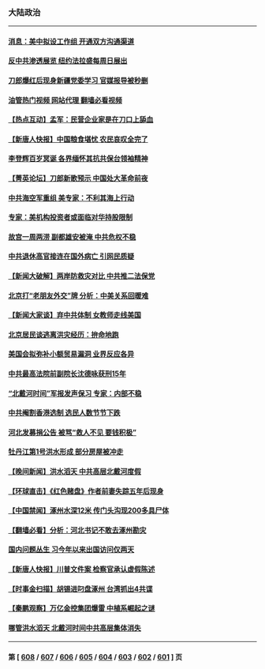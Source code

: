 ### 大陆政治
---
#### [消息：美中拟设工作组 开通双方沟通渠道](../../pages/ncid277/n14048427.md?08051645) 
#### [反中共渗透展览 纽约法拉盛每周日展出](../../pages/ncid277/n14048430.md?08051645) 
#### [刀郎爆红后现身新疆党委学习 官媒报导被秒删](../../pages/ncid277/n14048276.md?08051645) 
#### [油管热门视频 网站代理 翻墙必看视频](http://138.2.39.72:81/youtube.html?epic-marker?08051645)
#### [【热点互动】孟军：民营企业家是在刀口上舔血](../../pages/ncid277/n14048283.md?08051645) 
#### [【新唐人快报】中国粮食堪忧 农民哀叹全完了](../../pages/ncid277/n14048278.md?08051645) 
#### [李登辉百岁冥诞 各界缅怀其抗共保台领袖精神](../../pages/ncid277/n14046102.md?08051645) 
#### [【菁英论坛】刀郎新歌预示 中国处大革命前夜](../../pages/ncid277/n14048260.md?08051645) 
#### [中共海空军重组 美专家：不利其海上行动](../../pages/ncid277/n14047543.md?08051645) 
#### [专家：美机构投资者或面临对华持股限制](../../pages/ncid277/n14048180.md?08051645) 
#### [故宫一周两涝 副都雄安被淹 中共危权不稳](../../pages/ncid277/n14048195.md?08051645) 
#### [中共退休高官接连在国外病亡 引网民质疑](../../pages/ncid277/n14048147.md?08051645) 
#### [【新闻大破解】两岸防救灾对比 中共推二法保党](../../pages/ncid277/n14048141.md?08051645) 
#### [北京打“老朋友外交”牌 分析：中美关系回暖难](../../pages/ncid277/n14047734.md?08051645) 
#### [【新闻大家谈】弃中共体制 女教师走线美国](../../pages/ncid277/n14048063.md?08051645) 
#### [北京居民谈逃离洪灾经历：拚命地跑](../../pages/ncid277/n14048140.md?08051645) 
#### [美国会拟弥补小额贸易漏洞 业界反应各异](../../pages/ncid277/n14048082.md?08051645) 
#### [中共最高法院前副院长沈德咏获刑15年](../../pages/ncid277/n14047999.md?08051645) 
#### [“北戴河时间”军报发声保习 专家：内部不稳](../../pages/ncid277/n14047945.md?08051645) 
#### [中共阉割香港选制 选民人数节节下跌](../../pages/ncid277/n14048025.md?08051645) 
#### [河北发募捐公告 被骂“救人不见 要钱积极”](../../pages/ncid277/n14047895.md?08051645) 
#### [牡丹江第1号洪水形成 部分房屋被冲走](../../pages/ncid277/n14047976.md?08051645) 
#### [【晚间新闻】洪水滔天 中共高层北戴河度假](../../pages/ncid277/n14047940.md?08051645) 
#### [【环球直击】《红色赌盘》作者前妻失踪五年后现身](../../pages/ncid277/n14047578.md?08051645) 
#### [【中国禁闻】涿州水深12米 传门头沟现200多具尸体](../../pages/ncid277/n14047245.md?08051645) 
#### [【翻墙必看】分析：河北书记不敢去涿州勘灾](../../pages/ncid277/n14047830.md?08051645) 
#### [国内问题丛生 习今年以来出国访问仅两天](../../pages/ncid277/n14047769.md?08051645) 
#### [【新唐人快报】川普文件案 检察官承认虚假陈述](../../pages/ncid277/n14047628.md?08051645) 
#### [【时事金扫描】胡锡进叼盘涿州 台湾抓出4共谍](../../pages/ncid277/n14047748.md?08051645) 
#### [【秦鹏观察】万亿金控集团爆雷 中植系崛起之谜](../../pages/ncid277/n14047643.md?08051645) 
#### [哪管洪水滔天 北戴河时间中共高层集体消失](../../pages/ncid277/n14047700.md?08051645) 

---
#### 第 [ [608](./608.md?08051645) / [607](./607.md?08051645) / [606](./606.md?08051645) / [605](./605.md?08051645) / [604](./604.md?08051645) / [603](./603.md?08051645) / [602](./602.md?08051645) / [601](./601.md?08051645) ] 页
